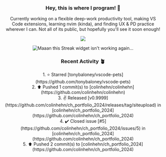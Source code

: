 <h3 align=center>Hey, this is where I program! 🐛</h3>
<p align=center>Currently working on a flexible deep-work productivity tool, making VS Code extensions, learning nvim (kinda), and finding UX & PD practice wherever I can. Not all of its public, but hopefully you'll see it soon enough!</p>
<p align=center><img src="https://komarev.com/ghpvc/?username=colinhehn" /></p>

<p align=center><img src="https://github-readme-streak-stats.herokuapp.com/?user=colinhehn&theme=ambient_gradient&hide_border=false" alt="Maaan this Streak widget isn't working again..."/></p>

<h3 align=center>Recent Activity 🪴</h3>
<p align=center>
  <!--RECENT_ACTIVITY:start-->
1. ⭐ Starred [tonybaloney/vscode-pets](https://github.com/tonybaloney/vscode-pets)<br>
2. ⬆️ Pushed 1 commit(s) to [colinhehn/colinhehn](https://github.com/colinhehn/colinhehn)<br>
3. ✌️ Released [v0.9999](https://github.com/colinhehn/ch_portfolio_2024/releases/tag/siteupload) in [colinhehn/ch_portfolio_2024](https://github.com/colinhehn/ch_portfolio_2024)<br>
4. ✔️ Closed issue [#5](https://github.com/colinhehn/ch_portfolio_2024/issues/5) in [colinhehn/ch_portfolio_2024](https://github.com/colinhehn/ch_portfolio_2024)<br>
5. ⬆️ Pushed 2 commit(s) to [colinhehn/ch_portfolio_2024](https://github.com/colinhehn/ch_portfolio_2024)<br>
<!--RECENT_ACTIVITY:end-->
</p>

